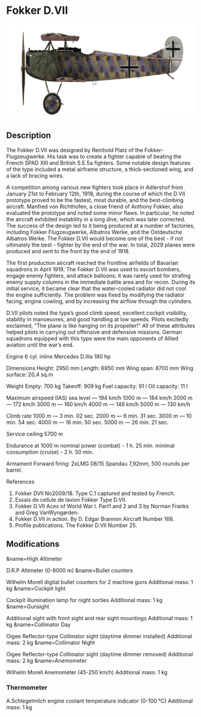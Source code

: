 # Fokker D.VII

![fokkerd7](../images/fokkerd7.png)

## Description

The Fokker D.VII was designed by Reinhold Platz of the Fokker-Flugzeugwerke. His task was to create a fighter capable of beating the French SPAD XIII and British S.E.5a fighters. Some notable design features of the type included a metal airframe structure, a thick-sectioned wing, and a lack of bracing wires.

A competition among various new fighters took place in Adlershof from January 21st to February 12th, 1918, during the course of which the D.VII prototype proved to be the fastest, most durable, and the best-climbing aircraft. Manfred von Richthofen, a close friend of Anthony Fokker, also evaluated the prototype and noted some minor flaws. In particular, he noted the aircraft exhibited instability in a long dive, which was later corrected. The success of the design led to it being produced at a number of factories, including Fokker Flugzeugwerke, Albatros Werke, and the Ostdeutsche Albatros Werke. The Fokker D.VII would become one of the best - if not ultimately the best - fighter by the end of the war. In total, 2029 planes were produced and sent to the front by the end of 1918.

The first production aircraft reached the frontline airfields of Bavarian squadrons in April 1918. The Fokker D.VII was used to escort bombers, engage enemy fighters, and attack balloons; it was rarely used for strafing enemy supply columns in the immediate battle area and for recon. During its initial service, it became clear that the water-cooled radiator did not cool the engine sufficiently. The problem was fixed by modifying the radiator facing, engine cowling, and by increasing the airflow through the cylinders.

D.VII pilots noted the type’s good climb speed, excellent cockpit visibility, stability in manoeuvres, and good handling at low speeds. Pilots excitedly exclaimed, "The plane is like hanging on its propeller!" All of these attributes helped pilots in carrying out offensive and defensive missions. German squadrons equipped with this type were the main opponents of Allied aviation until the war’s end.


Engine
6 cyl. inline Mercedes D.IIIa 180 hp

Dimensions
Height: 2950 mm
Length: 6950 mm
Wing span: 8700 mm
Wing surface: 20,4 sq.m

Weight
Empty: 700 kg
Takeoff: 909 kg 
Fuel capacity: 91 l
Oil capacity: 11 l

Maximum airspeed (IAS)
sea level — 194 km/h
1000 m — 184 km/h
2000 m — 172 km/h
3000 m — 160 km/h
4000 m — 146 km/h
5000 m — 130 km/h

Climb rate
1000 m —  3 min. 02 sec.
2000 m —  6 min. 31 sec.
3000 m — 10 min. 54 sec.
4000 m — 16 min. 50 sec.
5000 m — 26 min. 21 sec.

Service ceiling 5700 m

Endurance at 1000 m
nominal power (combat) - 1 h. 25 min.
minimal consumption (cruise) - 2 h. 50 min.

Armament
Forward firing: 2хLMG 08/15 Spandau 7,92mm, 500 rounds per barrel.

References
1) Fokker DVII No2009/18. Type C.1 captured and tested by French.
2) Essais de cellule de lavion Fokker Type D.VII.
3) Fokker D.VII Aces of World War I. Part1 and 2 and 3 by Norman Franks and Greg VanWyngarden.
4) Fokker D.VII in action. By D. Edgar Brannon Aircraft Number 166.
5) Profile publications. The Fokker D.VII Number 25.

## Modifications
&name=High Altimeter

D.R.P Altimeter (0-8000 m)
&name=Bullet counters

Wilhelm Morell digital bullet counters for 2 machine guns
Additional mass: 1 kg
&name=Cockpit light

Cockpit illumination lamp for night sorties
Additional mass: 1 kg
&name=Gunsight

Additional sight with front sight and rear sight mountings
Additional mass: 1 kg
&name=Collimator Day

Oigee Reflector-type Collimator sight (daytime dimmer installed)
Additional mass: 2 kg
&name=Collimator Night

Oigee Reflector-type Collimator sight (daytime dimmer removed)
Additional mass: 2 kg
&name=Anemometer

Wilhelm Morell Anemometer (45-250 km/h)
Additional mass: 1 kg

### Thermometer

A.Schlegelmilch engine coolant temperature indicator (0-100 °C)
Additional mass: 1 kg
